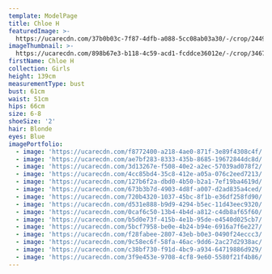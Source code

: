 ```yaml
---
template: ModelPage
title: Chloe H
featuredImage: >-
  https://ucarecdn.com/37b0b03c-7f87-4dfb-a088-5cc08ab03a30/-/crop/2449x1352/0,0/-/preview/
imageThumbnail: >-
  https://ucarecdn.com/898b67e3-b118-4c59-acd1-fcddce36012e/-/crop/3467x5155/480,196/-/preview/
firstName: Chloe H
collection: Girls
height: 139cm
measurementType: bust
bust: 61cm
waist: 51cm
hips: 66cm
size: 6-8
shoeSize: '2'
hair: Blonde
eyes: Blue
imagePortfolio:
  - image: 'https://ucarecdn.com/f8772400-a218-4ae0-871f-3e89f4308c4f/'
  - image: 'https://ucarecdn.com/ae7bf283-8333-435b-8685-19672844dc8d/'
  - image: 'https://ucarecdn.com/3d13267e-f508-40e2-a2ec-57039ad078f2/'
  - image: 'https://ucarecdn.com/4cc85bd4-35c8-412e-a05a-076c2eed7213/'
  - image: 'https://ucarecdn.com/127b6f2a-dbd0-4b50-b2a1-7ef19ba4619d/'
  - image: 'https://ucarecdn.com/673b3b7d-4903-4d8f-a007-d2ad835a4ced/'
  - image: 'https://ucarecdn.com/720b4320-1037-45bc-8f1b-e36df258fd90/'
  - image: 'https://ucarecdn.com/d531e888-b9d9-4294-b5ec-11d43eec9320/'
  - image: 'https://ucarecdn.com/0caf6c50-13b4-4b4d-a812-c4db8af65f60/'
  - image: 'https://ucarecdn.com/b5d0e73f-415b-4e1b-95de-e4540d025cb7/'
  - image: 'https://ucarecdn.com/5bcf7958-be0e-4b24-b94e-6916a7f6e227/'
  - image: 'https://ucarecdn.com/f28fabee-2807-43eb-b0e3-0490f24eccc3/'
  - image: 'https://ucarecdn.com/9c58ec6f-58fa-46ac-9dd6-2ac27d2938ac/'
  - image: 'https://ucarecdn.com/c38bf730-f91d-4bc9-a934-64719886d929/'
  - image: 'https://ucarecdn.com/3f9e453e-9708-4cf8-9e60-5580f21f4b86/'
---
```


